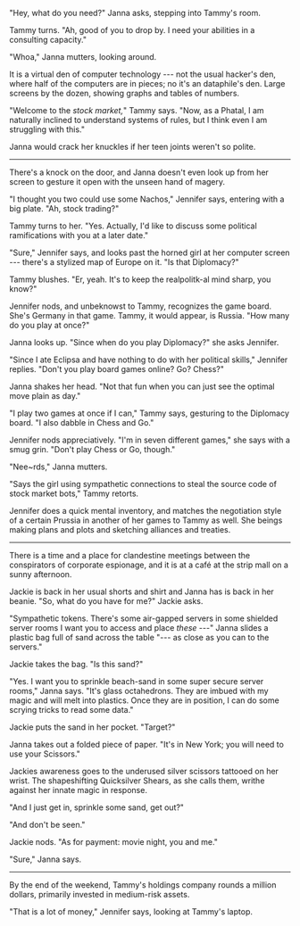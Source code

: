 "Hey, what do you need?" Janna asks, stepping into Tammy's room.

Tammy turns. "Ah, good of you to drop by. I need your abilities in a consulting capacity."

"Whoa," Janna mutters, looking around.

It is a virtual den of computer technology --- not the usual hacker's den, where half of the
computers are in pieces; no it's an dataphile's den. Large screens by the dozen, showing graphs
and tables of numbers.

"Welcome to the _stock market,_" Tammy says. "Now, as a Phatal, I am naturally inclined to
understand systems of rules, but I think even I am struggling with this."

Janna would crack her knuckles if her teen joints weren't so polite.

----

There's a knock on the door, and Janna doesn't even look up from her screen to gesture it open
with the unseen hand of magery.

"I thought you two could use some Nachos," Jennifer says, entering with a big plate. "Ah,
stock trading?"

Tammy turns to her. "Yes. Actually, I'd like to discuss some political ramifications with
you at a later date."

"Sure," Jennifer says, and looks past the horned girl at her computer screen --- there's a stylized
map of Europe on it. "Is that Diplomacy?"

Tammy blushes. "Er, yeah. It's to keep the realpolitk-al mind sharp, you know?"

Jennifer nods, and unbeknowst to Tammy, recognizes the game board. She's Germany in
that game. Tammy, it would appear, is Russia.
"How many do you play at once?"

Janna looks up. "Since when do you play Diplomacy?" she asks Jennifer.

"Since I ate Eclipsa and have nothing to do with her political skills," Jennifer replies. "Don't you
play board games online? Go? Chess?"

Janna shakes her head. "Not that fun when you can just see the optimal move plain as day."

"I play two games at once if I can," Tammy says, gesturing to the Diplomacy board. "I also dabble
in Chess and Go."

Jennifer nods appreciatively. "I'm in seven different games," she says with a smug grin. "Don't play
Chess or Go, though."

"Nee\~rds," Janna mutters.

"Says the girl using sympathetic connections to steal the source code of stock market bots," Tammy retorts.

Jennifer does a quick mental inventory, and matches the negotiation style of a certain Prussia in another
of her games to Tammy as well. She beings making plans and plots and sketching alliances and treaties.

----

There is a time and a place for clandestine meetings between the conspirators of corporate espionage, and
it is at a café at the strip mall on a sunny afternoon.

Jackie is back in her usual shorts and shirt and Janna has is back in her beanie. "So, what do you have
for me?" Jackie asks.

"Sympathetic tokens. There's some air-gapped servers in some shielded server rooms I want you to access and
place _these_ ---" Janna slides a plastic bag full of sand across the table "--- as close as you can to the
servers."

Jackie takes the bag. "Is this sand?"

"Yes. I want you to sprinkle beach-sand in some super secure server rooms," Janna says. "It's glass octahedrons.
They are imbued with my magic and will melt into plastics. Once they are in position, I can do some scrying tricks
to read some data."

Jackie puts the sand in her pocket. "Target?"

Janna takes out a folded piece of paper. "It's in New York; you will need to use your Scissors."

Jackies awareness goes to the underused silver scissors tattooed on her wrist. The shapeshifting
Quicksilver Shears, as she calls them, writhe against her innate magic in response.

"And I just get in, sprinkle some sand, get out?"

"And don't be seen."

Jackie nods. "As for payment: movie night, you and me."

"Sure," Janna says.

----

By the end of the weekend, Tammy's holdings company rounds a million dollars, primarily invested in
medium-risk assets.

"That is a lot of money," Jennifer says, looking at Tammy's laptop.
